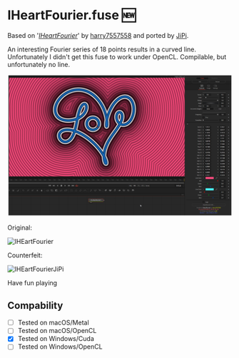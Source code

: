 # IHeartFourier.fuse :new:

Based on '_[IHeartFourier](https://www.shadertoy.com/view/tltSWr)_' by [harry7557558](https://www.shadertoy.com/user/harry7557558) and ported by [JiPi](../Profiles/JiPi.md).

An interesting Fourier series of 18 points results in a curved line. Unfortunately I didn't get this fuse to work under OpenCL. Compilable, but unfortunately no line.

[![IHeartFourier](IHeartFourier.png)](IHeartFourier.fuse)

Original:

![IHEartFourier](https://user-images.githubusercontent.com/78935215/112179345-e67d7a80-8bfa-11eb-9670-d338dfe01382.gif)

Counterfeit:

![IHEartFourierJiPi](https://user-images.githubusercontent.com/78935215/112179449-feed9500-8bfa-11eb-923c-96984f7a8087.gif)


Have fun playing

## Compability
- [ ] Tested on macOS/Metal
- [ ] Tested on macOS/OpenCL
- [x] Tested on Windows/Cuda
- [ ] Tested on Windows/OpenCL
